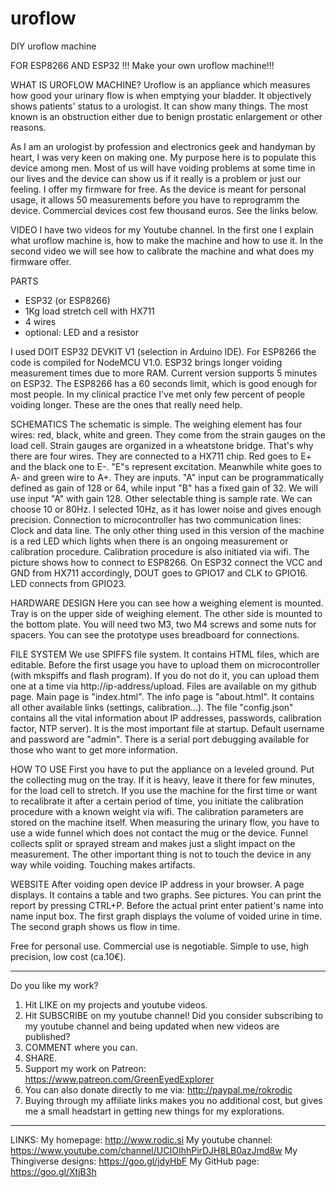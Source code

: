 # uroflow
DIY uroflow machine

FOR ESP8266 AND ESP32 !!! Make your own uroflow machine!!!

WHAT IS UROFLOW MACHINE?
Uroflow is an appliance which measures how good your urinary flow is when emptying your bladder. It objectively shows patients' status to a urologist. It can show many things. The most known is an obstruction either due to benign prostatic enlargement or other reasons.

As I am an urologist by profession and electronics geek and handyman by heart, I was very keen on making one. My purpose here is to populate this device among men. Most of us will have voiding problems at some time in our lives and the device can show us if it really is a problem or just our feeling.
I offer my firmware for free. As the device is meant for personal usage, it allows 50 measurements before you have to reprogramm the device. Commercial devices cost few thousand euros. See the links below.

VIDEO
I have two videos for my Youtube channel. In the first one I explain what uroflow machine is, how to make the machine and how to use it. In the second video we will see how to calibrate the machine and what does my firmware offer. 

PARTS
- ESP32 (or ESP8266)
- 1Kg load stretch cell with HX711
- 4 wires
- optional: LED and a resistor

I used DOIT ESP32 DEVKIT V1 (selection in Arduino IDE). For ESP8266 the code is compiled for NodeMCU V1.0.
ESP32 brings longer voiding measurement times due to more RAM. Current version supports 5 minutes on ESP32. The ESP8266 has a 60 seconds limit, which is good enough for most people. In my clinical practice I've met only few percent of people voiding longer. These are the ones that really need help.

SCHEMATICS
The schematic is simple. The weighing element has four wires: red, black, white and green. They come from the strain gauges on the load cell. Strain gauges are organized in a wheatstone bridge. That's why there are four wires. They are connected to a HX711 chip. Red goes to E+ and the black one to E-. "E"s represent excitation. Meanwhile white goes to A- and green wire to A+. They are inputs. "A" input can be programmatically defined as gain of 128 or 64, while input "B" has a fixed gain of 32. We will use input "A" with gain 128. Other selectable thing is sample rate. We can choose 10 or 80Hz. I selected 10Hz, as it has lower noise and gives enough precision. Connection to microcontroller has two communication lines: Clock and data line.
The only other thing used in this version of the machine is a red LED which lights when there is an ongoing measurement or calibration procedure. Calibration procedure is also initiated via wifi.
The picture shows how to connect to ESP8266. On ESP32 connect the VCC and GND from HX711 accordingly, DOUT goes to GPIO17 and CLK to GPIO16. LED connects from GPIO23.

HARDWARE DESIGN
Here you can see how a weighing element is mounted. Tray is on the upper side of weighing element. The other side is mounted to the bottom plate. You will need two M3, two M4 screws and some nuts for spacers. You can see the prototype uses breadboard for connections.

FILE SYSTEM
We use SPIFFS file system. It contains HTML files, which are editable. Before the first usage you have to upload them on microcontroller (with mkspiffs and flash program). If you do not do it, you can upload them one at a time via http://ip-address/upload. Files are available on my github page.
Main page is "index.html".
The info page is "about.html". It contains all other available links (settings, calibration...).
The file "config.json" contains all the vital information about IP addresses, passwords, calibration factor, NTP server). It is the most important file at startup.
Default username and password are "admin". 
There is a serial port debugging available for those who want to get more information.

HOW TO USE
First you have to put the appliance on a leveled ground. Put the collecting mug on the tray. If it is heavy, leave it there for few minutes, for the load cell to stretch. If you use the machine for the first time or want to recalibrate it after a certain period of time, you initiate the calibration procedure with a known weight via wifi. The calibration parameters are stored on the machine itself.
When measuring the urinary flow, you have to use a wide funnel which does not contact the mug or the device. Funnel collects split or sprayed stream and makes just a slight impact on the measurement. The other important thing is not to touch the device in any way while voiding. Touching makes artifacts.

WEBSITE
After voiding open device IP address in your browser. A page displays. It contains a table and two graphs. See pictures. You can print the report by pressing CTRL+P. Before the actual print enter patient's name into name input box. The first graph displays the volume of voided urine in time. The second graph shows us flow in time.

Free for personal use. Commercial use is negotiable. Simple to use, high precision, low cost (ca.10€).

---------------------------------------------------------------------------------------------------------------------
Do you like my work?
1. Hit LIKE on my projects and youtube videos.
2. Hit SUBSCRIBE on my youtube channel! Did you consider subscribing to my youtube channel and being updated when new videos are published?
3. COMMENT where you can.
4. SHARE.
5. Support my work on Patreon: https://www.patreon.com/GreenEyedExplorer
6. You can also donate directly to me via: http://paypal.me/rokrodic
7. Buying through my affiliate links makes you no additional cost, but gives me a small headstart in getting new things for my explorations.

---------------------------------------------------------------------------------------------------------------------
LINKS:
My homepage: http://www.rodic.si
My youtube channel: https://www.youtube.com/channel/UCIOIhhPirDJH8LB0azJmd8w
My Thingiverse designs: https://goo.gl/jdyHbF
My GitHub page: https://goo.gl/XtjB3h 
